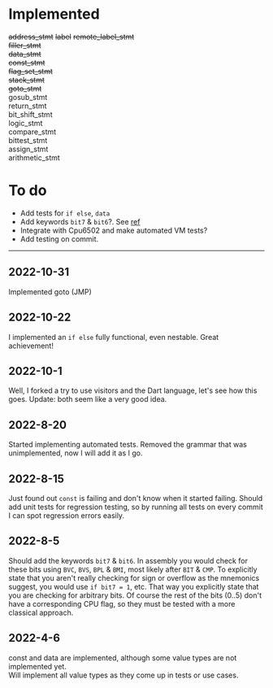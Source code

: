 # Implemented

~~address_stmt~~
~~label~~
~~remote_label_stmt~~  
~~filler_stmt~~  
~~data_stmt~~  
~~const_stmt~~  
~~flag_set_stmt~~  
~~stack_stmt~~  
~~goto_stmt~~  
gosub_stmt  
return_stmt  
bit_shift_stmt  
logic_stmt  
compare_stmt  
bittest_stmt  
assign_stmt  
arithmetic_stmt

# To do

- Add tests for `if else`, `data`
- Add keywords `bit7` & `bit6`?. See [ref](##2022-8-5)
- Integrate with Cpu6502 and make automated VM tests?
- Add testing on commit.

---

## 2022-10-31
Implemented goto (JMP)

## 2022-10-22

I implemented an `if else` fully functional, even nestable. Great achievement!

## 2022-10-1

Well, I forked a try to use visitors and the Dart language, let's see how this goes.
Update: both seem like a very good idea.

## 2022-8-20

Started implementing automated tests.
Removed the grammar that was unimplemented, now I will add it as I go.

## 2022-8-15

Just found out `const` is failing and don't know when it started failing.
Should add unit tests for regression testing, so by running all tests on every commit I can spot regression errors easily.

## 2022-8-5

Should add the keywords `bit7` & `bit6`.
In assembly you would check for these bits using `BVC`, `BVS`, `BPL` & `BMI`, most likely after `BIT` & `CMP`.
To explicitly state that you aren't really checking for sign or overflow as the mnemonics suggest, you would use `if bit7 = 1`, etc.
That way you explicitly state that you are checking for arbitrary bits.
Of course the rest of the bits (0..5) don't have a corresponding CPU flag, so they must be tested with a more classical approach.

## 2022-4-6

const and data are implemented, although some value types are not implemented yet.  
Will implement all value types as they come up in tests or use cases.
